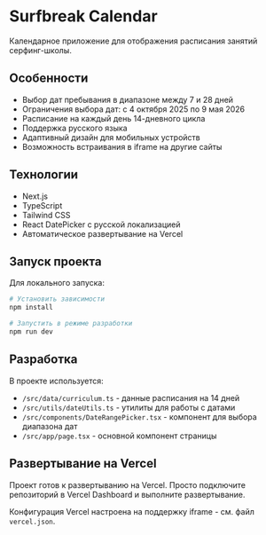 # Surfbreak Calendar

Календарное приложение для отображения расписания занятий серфинг-школы.

## Особенности

- Выбор дат пребывания в диапазоне между 7 и 28 дней
- Ограничения выбора дат: с 4 октября 2025 по 9 мая 2026
- Расписание на каждый день 14-дневного цикла
- Поддержка русского языка
- Адаптивный дизайн для мобильных устройств
- Возможность встраивания в iframe на другие сайты

## Технологии

- Next.js
- TypeScript
- Tailwind CSS
- React DatePicker с русской локализацией
- Автоматическое развертывание на Vercel

## Запуск проекта

Для локального запуска:

```bash
# Установить зависимости
npm install

# Запустить в режиме разработки
npm run dev
```

## Разработка

В проекте используется:

- `/src/data/curriculum.ts` - данные расписания на 14 дней
- `/src/utils/dateUtils.ts` - утилиты для работы с датами
- `/src/components/DateRangePicker.tsx` - компонент для выбора диапазона дат
- `/src/app/page.tsx` - основной компонент страницы

## Развертывание на Vercel

Проект готов к развертыванию на Vercel. Просто подключите репозиторий в Vercel Dashboard и выполните развертывание.

Конфигурация Vercel настроена на поддержку iframe - см. файл `vercel.json`.
